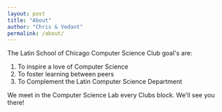 ```yaml
---
layout: post
title: "About"
author: "Chris & Vedant"
permalink: /about/
---
```

The Latin School of Chicago Computer Science Club goal's are:
1. To inspire a love of Computer Science
2. To foster learning between peers
3. To Complement the Latin Computer Science Department

We meet in the Computer Science Lab every Clubs block.
We'll see you there!
